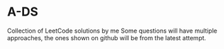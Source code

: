 # A-DS
Collection of LeetCode solutions by me
Some questions will have multiple approaches, the ones shown on github will be from the latest attempt.
